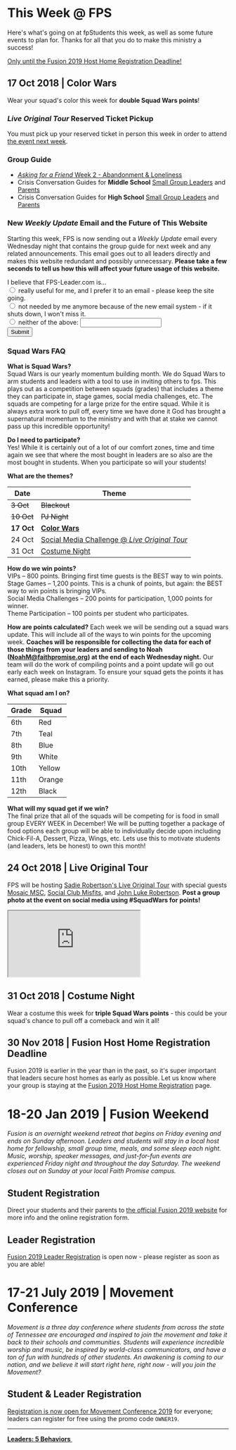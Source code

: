 # This Week @ FPS  
Here's what's going on at fpStudents this week, as well as some future events to plan for. Thanks for all that you do to make this ministry a success!  

<a class="btn btn-primary btn-block" href="#11-nov-2018-fusion-host-home-registration-deadline" role="button">Only <b><span id="MyTimer"></span></b> until the Fusion 2019 Host Home Registration Deadline!</a>

## 17 Oct 2018 | Color Wars  
Wear your squad's color this week for **double Squad Wars points**!  

### *Live Original Tour* Reserved Ticket Pickup  
You must pick up your reserved ticket in person this week in order to attend [the event next week](#24-oct-2018-live-original-tour).  

### Group Guide  
- [*Asking for a Friend* Week 2 - Abandonment & Loneliness ](guide.pdf)  
- Crisis Conversation Guides for **Middle School** [Small Group Leaders](crisis-ms.pdf) and [Parents](crisis-ms-parents.pdf)  
- Crisis Conversation Guides for **High School** [Small Group Leaders](crisis-hs.pdf) and [Parents](crisis-hs-parents.pdf)  

### New *Weekly Update* Email and the Future of This Website  
Starting this week, FPS is now sending out a *Weekly Update* email every Wednesday night that contains the group guide for next week and any related announcements. This email goes out to all leaders directly and makes this website redundant and possibly unnecessary. **Please take a few seconds to tell us how this will affect your future usage of this website.**

<form name="Future_Form" netlify>
	I believe that FPS-Leader.com is...<br>
  <input type="radio" name="future" value="keep_the_site_going"> really useful for me, and I prefer it to an email - please keep the site going.<br>
  <input type="radio" name="future" value="shut_the_site_down"> not needed by me anymore because of the new email system - if it shuts down, I won't miss it.<br>
  <input type="radio" name="future" value="comments_needed"> neither of the above: <input type="text" name="comments"><br>
  <button type="submit">Submit</button>
</form>

### Squad Wars FAQ  
**What is Squad Wars?**  
Squad Wars is our yearly momentum building month.  We do Squad Wars to arm students and leaders with a tool to use in inviting others to fps.  This plays out as a competition between squads (grades) that includes a theme they can participate in, stage games, social media challenges, etc. The squads are competing for a large prize for the entire squad. While it is always extra work to pull off, every time we have done it God has brought a supernatural momentum to the ministry and with that at stake we cannot pass up this incredible opportunity!  

**Do I need to participate?**  
Yes! While it is certainly out of a lot of our comfort zones, time and time again we see that where the most bought in leaders are so also are the most bought in students.  When you participate so will your students!  

**What are the themes?**  

| Date          | Theme                                                                                 |
|---------------|---------------------------------------------------------------------------------------|
| <s>3 Oct</s>  | <s>Blackout</s>                                                                       |
| <s>10 Oct</s> | <s>PJ Night</s>                                                                       |
| **17 Oct**    | [**Color Wars**](#17-oct-2018-color-wars)                                             |
| 24 Oct        | [Social Media Challenge @ *Live Original Tour*](#24-oct-2018-live-original-tour)      |
| 31 Oct        | [Costume Night](#31-oct-2018-costume-night)                                           |

**How do we win points?**  
VIPs – 800 points. Bringing first time guests is the BEST way to win points.   
Stage Games – 1,200 points.  This is a chunk of points, but again: the BEST way to win points is bringing VIPs.  
Social Media Challenges – 200 points for participation, 1,000 points for winner.  
Theme Participation – 100 points per student who participates.  

**How are points calculated?**
Each week we will be sending out a squad wars update.  This will include all of the ways to win points for the upcoming week.  **Coaches will be responsible for collecting the data for each of those things from your leaders and sending to Noah (NoahM@faithpromise.org) at the end of each Wednesday night.**  Our team will do the work of compiling points and a point update will go out early each week on Instagram. To ensure your squad gets the points it has earned, please make this a priority.  

**What squad am I on?**  

| Grade | Squad  |
|-------|--------|
| 6th   | Red    |
| 7th   | Teal   |
| 8th   | Blue   |
| 9th   | White  |
| 10th  | Yellow |
| 11th  | Orange |
| 12th  | Black  |

**What will my squad get if we win?**  
The final prize that all of the squads will be competing for is food in small group EVERY WEEK in December!  We will be putting together a package of food options each group will be able to individually decide upon including Chick-Fil-A, Dessert, Pizza, Wings, etc. Lets use this to motivate students (and leaders, lets be honest) to own this month!  

## 24 Oct 2018 | Live Original Tour  
FPS will be hosting [Sadie Robertson's Live Original Tour](https://liveoriginal.com/) with special guests [Mosaic MSC](https://www.mosaicmsc.com/), [Social Club Misfits](http://www.socialclubmisfits.com/), and [John Luke Robertson](http://duckcommander.com/meet-the-family/john-luke-robertson). **Post a group photo at the event on social media using #SquadWars for points!**  
<iframe src="https://www.youtube.com/embed/4KOS1bfX1Do" allowfullscreen></iframe>

## 31 Oct 2018 | Costume Night  
Wear a costume this week for **triple Squad Wars points** - this could be your squad's chance to pull off a comeback and win it all!  

## 30 Nov 2018 | Fusion Host Home Registration Deadline  
Fusion 2019 is earlier in the year than in the past, so it's super important that leaders secure host homes as early as possible. Let us know where your group is staying at the [Fusion 2019 Host Home Registration](https://docs.google.com/forms/d/e/1FAIpQLSdXV04WAgmCv1IVQsg0SbhXDg8JXIhdhzvgeh-BPC3PSPSrBQ/viewform?c=0&w=1&usp=mail_form_link) page.

# 18-20 Jan 2019 | Fusion Weekend   
*Fusion is an overnight weekend retreat that begins on Friday evening and ends on Sunday afternoon. Leaders and students will stay in a local host home for fellowship, small group time, meals, and some sleep each night. Music, worship, speaker messages, and just-for-fun events are experienced Friday night and throughout the day Saturday. The weekend closes out on Sunday at your local Faith Promise campus.*  

## Student Registration  
Direct your students and their parents to [the official Fusion 2019 website](http://fpstudents.org/events/fusion-2019) for more info and the online registration form.  

## Leader Registration  
[Fusion 2019 Leader Registration](https://my.faithpromise.org/portal/get_form.aspx?id=bad6d912-5be3-4035-8018-f97b6930be56) is open now - please register as soon as you are able!  

# 17-21 July 2019 | Movement Conference  
*Movement is a three day conference where students from across the state of Tennessee are encouraged and inspired to join the movement and take it back to their schools and communities. Students will experience incredible worship and music, be inspired by world-class communicators, and have a ton of fun with hundreds of other students. An awakening is coming to our nation, and we believe it will start right here, right now - will you join the Movement?*  

## Student & Leader Registration
[Registration is now open for Movement Conference 2019](https://movementconf.com/) for everyone; leaders can register for free using the promo code `OWNER19`.

<!--End of Markdown Content-->
<script src="scripts.js"></script>

<!--Bottom Page Nav Buttons-->
<hr>
<a class="btn btn-default btn-sm" href="/leaders" role="button"><b>Leaders: 5 Behaviors</b>&nbsp;<i class="fa fa-arrow-right"></i></a>
